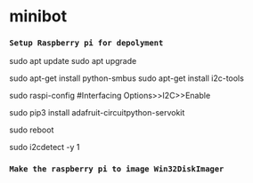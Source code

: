# minibot

### `Setup Raspberry pi for depolyment`
sudo apt update
sudo apt upgrade

sudo apt-get install python-smbus
sudo apt-get install i2c-tools

sudo raspi-config #Interfacing Options>>I2C>>Enable

sudo pip3 install adafruit-circuitpython-servokit

sudo reboot

sudo i2cdetect -y 1

### `Make the raspberry pi to image Win32DiskImager`